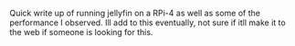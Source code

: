 Quick write up of running jellyfin on a RPi-4 as well as some of the performance I observed. Ill add to this eventually, not sure if itll make it to the web if someone is looking for this. 
